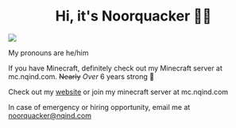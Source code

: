 <div id="header" align="center">
	<h1>Hi, it's Noorquacker 👋🏾</h1>
</div>

![](https://komarev.com/ghpvc/?username=Noorquacker&color=blueviolet)

My pronouns are he/him

If you have Minecraft, definitely check out my Minecraft server at mc.nqind.com. ~~Nearly~~ _Over_ 6 years strong 💪

Check out my [website](https://www.nqind.com) or join my minecraft server at mc.nqind.com

In case of emergency or hiring opportunity, email me at [noorquacker@nqind.com](mailto:noorquacker@nqind.com)

<!--
**Noorquacker/Noorquacker** is a ✨ _special_ ✨ repository because its `README.md` (this file) appears on your GitHub profile.

Here are some ideas to get you started:

- 🔭 I’m currently working on ...
- 🌱 I’m currently learning ...
- 👯 I’m looking to collaborate on ...
- 🤔 I’m looking for help with ...
- 💬 Ask me about ...
- 📫 How to reach me: ...
- 😄 Pronouns: ...
- ⚡ Fun fact: ...
-->
